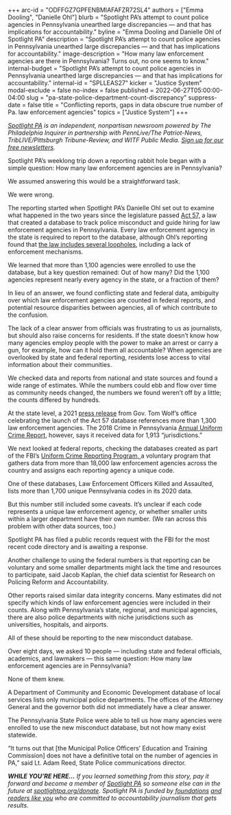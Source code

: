 +++
arc-id = "ODFFGZ7GPFENBMIAFAFZR72SL4"
authors = ["Emma Dooling", "Danielle Ohl"]
blurb = "Spotlight PA’s attempt to count police agencies in Pennsylvania unearthed large discrepancies — and that has implications for accountability."
byline = "Emma Dooling and Danielle Ohl of Spotlight PA"
description = "Spotlight PA’s attempt to count police agencies in Pennsylvania unearthed large discrepancies — and that has implications for accountability."
image-description = "How many law enforcement agencies are there in Pennsylvania? Turns out, no one seems to know."
internal-budget = "Spotlight PA’s attempt to count police agencies in Pennsylvania unearthed large discrepancies — and that has implications for accountability."
internal-id = "SPLLEAS27"
kicker = "Justice System"
modal-exclude = false
no-index = false
published = 2022-06-27T05:00:00-04:00
slug = "pa-state-police-department-count-discrepancy"
suppress-date = false
title = "Conflicting reports, gaps in data obscure true number of Pa. law enforcement agencies"
topics = ["Justice System"]
+++

<a href="https://www.spotlightpa.org/"><i>Spotlight PA</i></a><i> is an independent, nonpartisan newsroom powered by The Philadelphia Inquirer in partnership with PennLive/The Patriot-News, TribLIVE/Pittsburgh Tribune-Review, and WITF Public Media. </i><a href="https://www.spotlightpa.org/newsletters"><i>Sign up for our free newsletters</i></a><i>.</i>

Spotlight PA’s weeklong trip down a reporting rabbit hole began with a simple question: How many law enforcement agencies are in Pennsylvania?

We assumed answering this would be a straightforward task.

We were wrong.

The reporting started when Spotlight PA’s Danielle Ohl set out to examine what happened in the two years since the legislature passed <a href="https://mpoetc.psp.pa.gov/Pages/Act-57.aspx">Act 57,</a> a law that created a database to track police misconduct and guide hiring for law enforcement agencies in Pennsylvania. Every law enforcement agency in the state is required to report to the database, although Ohl’s reporting found that <a href="https://www.spotlightpa.org/news/2022/06/pennsylvania-police-hiring-misconduct-database/">the law includes several loopholes</a>, including a lack of enforcement mechanisms.

We learned that more than 1,100 agencies were enrolled to use the database, but a key question remained: Out of how many? Did the 1,100 agencies represent nearly every agency in the state, or a fraction of them?

In lieu of an answer, we found conflicting state and federal data, ambiguity over which law enforcement agencies are counted in federal reports, and potential resource disparities between agencies, all of which contribute to the confusion.

<script src="https://www.spotlightpa.org/embed.js" async></script><div data-spl-embed-version="1" data-spl-src="https://www.spotlightpa.org/embeds/newsletter/"></div>

The lack of a clear answer from officials was frustrating to us as journalists, but should also raise concerns for residents. If the state doesn’t know how many agencies employ people with the power to make an arrest or carry a gun, for example, how can it hold them all accountable? When agencies are overlooked by state and federal reporting, residents lose access to vital information about their communities.

We checked data and reports from national and state sources and found a wide range of estimates. While the numbers could ebb and flow over time as community needs changed, the numbers we found weren’t off by a little; the counts differed by hundreds.

At the state level, a 2021 <a href="https://web.archive.org/web/20230117072624/https://www.governor.pa.gov/newsroom/wolf-administration-announces-new-law-enforcement-reform-tool-to-enhance-hiring-practices/">press release</a> from Gov. Tom Wolf’s office celebrating the launch of the&nbsp;Act 57 database references more than 1,300 law enforcement agencies. The 2018 Crime in Pennsylvania <a href="https://www.ucr.pa.gov/PAUCRSPUBLIC/Publication/Active/2018%20Annual%20Uniform%20Crime.pdf">Annual Uniform Crime Report</a>, however, says it received data for 1,913 “jurisdictions.”

We next looked at federal reports, checking the databases created as part of the FBI’s <a href="https://www.fbi.gov/services/cjis/ucr">Uniform Crime Reporting Program, </a>a voluntary program that gathers data from more than 18,000 law enforcement agencies across the country and assigns each reporting agency a unique code.

One of these databases, Law Enforcement Officers Killed and Assaulted, lists more than 1,700 unique Pennsylvania codes in its 2020 data.

But this number still included some caveats. It’s unclear if each code represents a unique law enforcement agency, or whether smaller units within a larger department have their own number. (We ran across this problem with other data sources, too.)

Spotlight PA has filed a public records request with the FBI for the most recent code directory and is awaiting a response.

<script src="https://www.spotlightpa.org/embed.js" async></script><div data-spl-embed-version="1" data-spl-src="https://www.spotlightpa.org/embeds/donate/"></div>

Another challenge to using the federal numbers is that reporting can be voluntary and some smaller departments might lack the time and resources to participate, said Jacob Kaplan, the chief data scientist for Research on Policing Reform and Accountability.

Other reports raised similar data integrity concerns. Many estimates did not specify which kinds of law enforcement agencies were included in their counts. Along with Pennsylvania’s state, regional, and municipal agencies, there are also police departments with niche jurisdictions such as universities, hospitals, and airports. 

All of these should be reporting to the new misconduct database.

Over eight days, we asked 10 people — including state and federal officials, academics, and lawmakers — this same question: How many law enforcement agencies are in Pennsylvania?

None of them knew.

A Department of Community and Economic Development database of local services lists only municipal police departments. The offices of the Attorney General and the governor both did not immediately have a clear answer.

The Pennsylvania State Police were able to tell us how many agencies were enrolled to use the new misconduct database, but not how many exist statewide.

“It turns out that [the Municipal Police Officers’ Education and Training Commission] does not have a definitive total on the number of agencies in PA,” said Lt. Adam Reed, State Police communications director.

<i><b>WHILE YOU’RE HERE...</b></i><i> If you learned something from this story, pay it forward and become a member of </i><a href="https://www.spotlightpa.org/"><i>Spotlight PA</i></a><i> so someone else can in the future at </i><a href="http://spotlightpa.org/donate"><i>spotlightpa.org/donate</i></a><i>. Spotlight PA is funded by</i><a href="https://www.spotlightpa.org/support"><i> foundations</i></a><i> </i><a href="https://www.spotlightpa.org/support"><i>and readers like you</i></a><i> who are committed to accountability journalism that gets results.</i>
